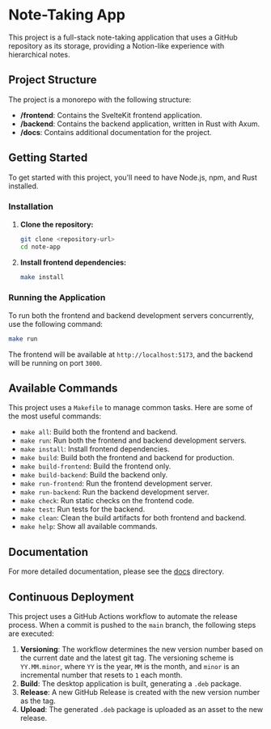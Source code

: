 # Note-Taking App

This project is a full-stack note-taking application that uses a GitHub repository as its storage, providing a Notion-like experience with hierarchical notes.

## Project Structure

The project is a monorepo with the following structure:

-   **/frontend**: Contains the SvelteKit frontend application.
-   **/backend**: Contains the backend application, written in Rust with Axum.
-   **/docs**: Contains additional documentation for the project.

## Getting Started

To get started with this project, you'll need to have Node.js, npm, and Rust installed.

### Installation

1.  **Clone the repository:**
    ```bash
    git clone <repository-url>
    cd note-app
    ```

2.  **Install frontend dependencies:**
    ```bash
    make install
    ```

### Running the Application

To run both the frontend and backend development servers concurrently, use the following command:

```bash
make run
```

The frontend will be available at `http://localhost:5173`, and the backend will be running on port `3000`.

## Available Commands

This project uses a `Makefile` to manage common tasks. Here are some of the most useful commands:

-   `make all`: Build both the frontend and backend.
-   `make run`: Run both the frontend and backend development servers.
-   `make install`: Install frontend dependencies.
-   `make build`: Build both the frontend and backend for production.
-   `make build-frontend`: Build the frontend only.
-   `make build-backend`: Build the backend only.
-   `make run-frontend`: Run the frontend development server.
-   `make run-backend`: Run the backend development server.
-   `make check`: Run static checks on the frontend code.
-   `make test`: Run tests for the backend.
-   `make clean`: Clean the build artifacts for both frontend and backend.
-   `make help`: Show all available commands.

## Documentation

For more detailed documentation, please see the [docs](./docs) directory.

## Continuous Deployment

This project uses a GitHub Actions workflow to automate the release process. When a commit is pushed to the `main` branch, the following steps are executed:

1.  **Versioning**: The workflow determines the new version number based on the current date and the latest git tag. The versioning scheme is `YY.MM.minor`, where `YY` is the year, `MM` is the month, and `minor` is an incremental number that resets to `1` each month.
2.  **Build**: The desktop application is built, generating a `.deb` package.
3.  **Release**: A new GitHub Release is created with the new version number as the tag.
4.  **Upload**: The generated `.deb` package is uploaded as an asset to the new release.
